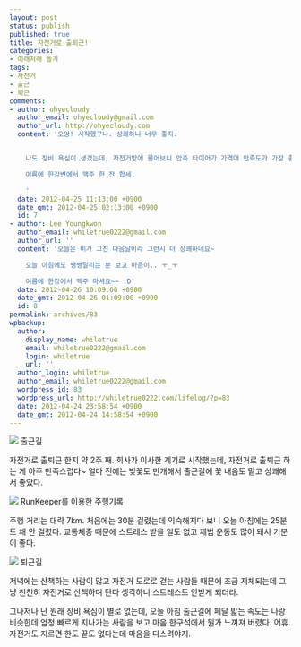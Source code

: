 ```yaml
---
layout: post
status: publish
published: true
title: 자전거로 출퇴근!
categories:
- 이래저래 놀기
tags:
- 자전거
- 출근
- 퇴근
comments:
- author: ohyecloudy
  author_email: ohyecloudy@gmail.com
  author_url: http://ohyecloudy.com
  content: '오앙! 시작했구나. 상쾌하니 너무 좋지.


    나도 장비 욕심이 생겼는데, 자전거방에 물어보니 압축 타이어가 가격대 만족도가 가장 좋다고 하네.

    여름에 한강변에서 맥주 한 잔 합세.

    '
  date: 2012-04-25 11:13:00 +0900
  date_gmt: 2012-04-25 02:13:00 +0900
  id: 7
- author: Lee Youngkwon
  author_email: whiletrue0222@gmail.com
  author_url: ''
  content: '오늘은 비가 그친 다음날이라 그런시 더 상쾌하네요~

    오늘 아침에도 쌩쌩달리는 분 보고 마음이.. ㅜ_ㅜ

    여름에 한강에서 맥주 마셔요~~ :D'
  date: 2012-04-26 10:09:00 +0900
  date_gmt: 2012-04-26 01:09:00 +0900
  id: 8
permalink: archives/83
wpbackup:
  author:
    display_name: whiletrue
    email: whiletrue0222@gmail.com
    login: whiletrue
    url: ''
  author_login: whiletrue
  author_email: whiletrue0222@gmail.com
  wordpress_id: 83
  wordpress_url: http://whiletrue0222.com/lifelog/?p=83
  date: 2012-04-24 23:58:54 +0900
  date_gmt: 2012-04-24 14:58:54 +0900
---
```

![](https://lh4.googleusercontent.com/-ReEbKOnQk-A/T5a7owIuxPI/AAAAAAAADlo/s-nPNl0hcK8/s720/20120418_085257.jpg)
출근길

자전거로 출퇴근 한지 약 2주 째. 회사가 이사한 계기로 시작했는데, 자전거로 출퇴근 하는 게 아주 만족스럽다~
얼마 전에는 벚꽃도 만개해서 출근길에 꽃 내음도 맡고 상쾌해서 좋았다.


![](https://lh5.googleusercontent.com/-5FLlwGiFWc8/T5a883LToYI/AAAAAAAADmc/nLid0Oa_854/s735/Cycling%2520Activity%25207.28%2520km%2520%2520%2520RunKeeper-234615.png)
RunKeeper를 이용한 주행기록

주행 거리는 대략 7km. 처음에는 30분 걸렸는데 익숙해지다 보니 오늘 아침에는 25분도 채 안 걸렸다. 교통체증 때문에 스트레스 받을 일도 없고 제법 운동도 많이 돼서 기분이 좋다.

![](https://lh4.googleusercontent.com/-rAJzOZ0xCXQ/T5a7xInhz9I/AAAAAAAADl4/6QDHGokou9E/s640/IMG_20120424_212959.jpg)
퇴근길

저녁에는 산책하는 사람이 많고 자전거 도로로 걷는 사람들 때문에 조금 지체되는데 그냥 천천히 자전거로 산책하며 탄다 생각하니 스트레스도 안받게 되더라.

그나저나 난 원래 장비 욕심이 별로 없는데, 오늘 아침 출근길에 페달 밟는 속도는 나랑 비슷한데 엄청 빠르게 지나가는 사람을 보고 마음 한구석에서 뭔가 느껴져 버렸다.
어휴. 자전거도 지르면 한도 끝도 없다는데 마음을 다스려야지.

